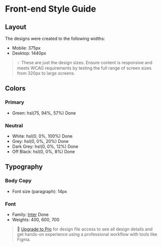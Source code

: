 # Front-end Style Guide

## Layout

The designs were created to the following widths:

- Mobile: 375px
- Desktop: 1440px

> 💡 These are just the design sizes. Ensure content is responsive and meets WCAG requirements by testing the full range of screen sizes from 320px to large screens.

## Colors

### Primary

- Green: hsl(75, 94%, 57%) Done

### Neutral
 
- White: hsl(0, 0%, 100%) Done
- Grey: hsl(0, 0%, 20%) Done
- Dark Grey: hsl(0, 0%, 12%) Done
- Off Black: hsl(0, 0%, 8%) Done

## Typography

### Body Copy

- Font size (paragraph): 14px

### Font

- Family: [Inter](https://fonts.google.com/specimen/Inter) Done
- Weights: 400, 600, 700

> 💎 [Upgrade to Pro](https://www.frontendmentor.io/pro?ref=style-guide) for design file access to see all design details and get hands-on experience using a professional workflow with tools like Figma.
